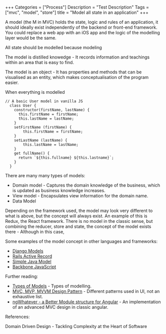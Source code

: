 

+++
Categories = ["Process"]
Description = "Test Description"
Tags = ["mvc", "model", "store"]
title = "Model all state in an application"
+++


A model (the M in MVC) holds the state, logic and rules of an application, it should ideally exist independently of the backend or front-end framework. You could replace a web app with an iOS app and the logic of the modelling layer would be the same.

All state should be modelled because modeling

The model is distilled knowedge - It records information and teachings within an area that is easy to find.

The model is an object - It has properties and methods that can be visualised as an entity, which makes conceptualisation of the program easier.

When everything is modelled


```
// A basic User model in vanilla JS
  class User {
    constructor(firstName, lastName) {
      this.firstName = firstName;
      this.lastName = lastName;
    }
    setFirstName (firstName) {
        this.firstName = firstName;
    }
    setLastName (lastName) {
        this.lastName = lastName;
    }
    get fullName() {
      return `${this.fullname} ${this.lastname}`;
    }
  }
```


There are many many types of models:

* Domain model - Captures the domain knowledge of the business, which is updated as business knowledge increases.
* View model - Encapsulates view information for the domain name.
* Data Model

Depending on the framework used, the model may look very different to what is above, but the concept will always exist. An example of this is Redux, the React framework. There is no model in the classic sense, but combining the reducer, store and state, the concept of the model exists there - Although in this case,

Some examples of the model concept in other languages and frameworks:

<ul>
<li><a href="https://docs.djangoproject.com/en/2.1/topics/db/models/" title="python models">Django Models</a></li>
<li><a href="https://guides.rubyonrails.org/active_record_basics.html" title="rails active record models">Rails Active Record</a></li>
<li><a href="http://www.javapractices.com/topic/TopicAction.do?Id=187" title="Java Model">Simple Java Model</a></li>
<li><a href="http://backbonejs.org/#Model" title="Backbone models">Backbone JavaScript</a></li>
</ul>

Further reading:

* [Types of Models](https://deviq.com/kinds-of-models/) - Types of modelling.
* [MVC, MVP, MVVM  Design Pattern](https://medium.com/@ankit.sinhal/mvc-mvp-and-mvvm-design-pattern-6e169567bbad) - Different patterns used in UI, not an exhaustive list.
* [ngWhatever - a Better Module structure for Angular](/a-better-module-structure-for-angular/) - An implementation of an advanced MVC design in classic angular.


References:

Domain Driven Design - Tackling Complexity at the Heart of Software
